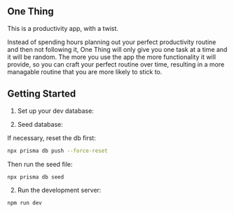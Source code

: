 ## One Thing

This is a productivity app, with a twist.

Instead of spending hours planning out your perfect productivity routine and then not following it,
One Thing will only give you one task at a time and it will be random. The more you use the app the
more functionality it will provide, so you can craft your perfect routine over time, resulting in a
more managable routine that you are more likely to stick to.

## Getting Started

1. Set up your dev database:

2. Seed database:

If necessary, reset the db first:

```bash
npx prisma db push --force-reset
```

Then run the seed file:

```bash
npx prisma db seed
```

2. Run the development server:

```bash
npm run dev
```

